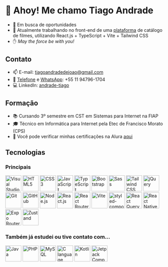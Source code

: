 # :wave: Ahoy! Me chamo **Tiago Andrade**

- :briefcase: Em busca de oportunidades
- :book: Atualmente trabalhando no front-end de uma [plataforma](https://github.com/andrade-tiago/flix.vault-front) de catálogo de filmes, utilizando React.js + TypeScript + Vite + Tailwind CSS
- :raised_hand: _May the force be with you!_

## Contato
- :mailbox: E-mail: [tiagoandradedejoao@gmail.com](mailto:tiagoandradedejoao@gmail.com)
- :speech_balloon: [Telefone](tel:11947961704) e [WhatsApp](https:wa.me/5511947961704): +55 11 94796-1704
- :computer: LinkedIn: [andrade-tiago](https://www.linkedin.com/in/andrade-tiago)

## Formação
- :books: Cursando 3º semestre em CST em Sistemas para Internet na FIAP
- :mortar_board: Técnico em Informática para Internet pela Etec de Francisco Morato (CPS)
- :blue_book: Você pode verificar minhas certificações na Alura [aqui](https://cursos.alura.com.br/user/andrade-tiago)

## Tecnologias
### Principais
<div>
	<img width="50" alt="Visual Studio Code" title="Visual Studio Code" src="https://uxwing.com/wp-content/themes/uxwing/download/brands-and-social-media/visual-studio-code-icon.png" />
	<img width="50" alt="HTML5" title="HTML5" src="https://cdn.jsdelivr.net/gh/devicons/devicon@latest/icons/html5/html5-original.svg" />
	<img width="50" alt="CSS3" title="CSS3" src="https://cdn.jsdelivr.net/gh/devicons/devicon@latest/icons/css3/css3-original.svg" />
	<img width="50" alt="JavaScript" title="JavaScript" src="https://upload.wikimedia.org/wikipedia/commons/6/6a/JavaScript-logo.png" />
	<img width="50" alt="TypeScript" title="TypeScript" src="https://cdn.jsdelivr.net/gh/devicons/devicon@latest/icons/typescript/typescript-original.svg" />
	<img width="50" alt="Bootstrap" title="Bootstrap" src="https://cdn.jsdelivr.net/gh/devicons/devicon@latest/icons/bootstrap/bootstrap-original.svg" />
	<img width="50" alt="Sass" title="Sass" src="https://cdn.jsdelivr.net/gh/devicons/devicon@latest/icons/sass/sass-original.svg" />
	<img width="50" alt="Tailwind CSS" title="Tailwind CSS" src="https://upload.wikimedia.org/wikipedia/commons/thumb/d/d5/Tailwind_CSS_Logo.svg/1280px-Tailwind_CSS_Logo.svg.png" />
	<img width="50" alt="jQuery" title="jQuery" src="https://cdn.jsdelivr.net/gh/devicons/devicon@latest/icons/jquery/jquery-plain-wordmark.svg" />
	<img width="50" alt="Git" title="Git" src="https://cdn.jsdelivr.net/gh/devicons/devicon@latest/icons/git/git-original.svg" />
	<img width="50" alt="GitHub" title="GitHub" src="https://icones.pro/wp-content/uploads/2021/06/icone-github-grise.png" />
	<img width="50" alt="Node.js" title="Node.js" src="https://miro.medium.com/v2/resize:fit:900/1*TY9uBBO9leUbRtlXmQBiug.png" />
	<img width="50" alt="React.js" title="React.js" src="https://cdn.jsdelivr.net/gh/devicons/devicon@latest/icons/react/react-original-wordmark.svg" />
	<img width="50" alt="React Router" title="React Router" src="https://www.svgrepo.com/show/354262/react-router.svg" />
	<img width="50" alt="Vite" title="Vite" src="https://cdn.jsdelivr.net/gh/devicons/devicon@latest/icons/vitejs/vitejs-original.svg" />
	<img width="50" alt="styled-components" title="styled-components" src="https://miro.medium.com/v2/resize:fit:480/1*Iohnw2aOQ5EBghVoqKA7VA.png" />
	<img width="50" alt="React Query" title="React Query" src="https://miro.medium.com/v2/resize:fit:400/1*Yt_kxgaoVwFX_lO3lwZPlg.png" />
	<img width="50" alt="React Native" title="React Native" src="https://lucide.dev/framework-logos/react-native.svg" />
	<img width="50" alt="Expo Router" title="Expo Router" src="https://seeklogo.com/images/E/expo-go-app-logo-BBBE394CB8-seeklogo.com.png" />
	<img width="50" alt="Zustand" title="Zustand" src="https://user-images.githubusercontent.com/958486/218346783-72be5ae3-b953-4dd7-b239-788a882fdad6.svg" />
</div>

### Também já estudei ou tive contato com...
<div>
	<img width="50" alt="Java" title="Java" src="https://cdn.jsdelivr.net/gh/devicons/devicon@latest/icons/java/java-original-wordmark.svg" />
	<img width="50" alt="PHP" title="PHP" src="https://github.com/mkole/tech-icons/blob/main/icons/php/php-plain.svg" />
	<img width="50" alt="MySQL" title="MySQL" src="https://cdn.jsdelivr.net/gh/devicons/devicon@latest/icons/mysql/mysql-original-wordmark.svg" />
	<img width="50" alt="C language" title="C language" src="https://github.com/mkole/tech-icons/blob/main/icons/c/c-language-original.svg" />
	<img width="50" alt="Kotlin" title="Kotlin" src="https://github.com/mkole/tech-icons/blob/main/icons/kotlin/kotlin-original.svg" />
	<img width="50" alt="Jetpack Compose" title="Jetpack Compose" src="https://cdn.jsdelivr.net/gh/devicons/devicon@latest/icons/jetpackcompose/jetpackcompose-original.svg" />
</div>
